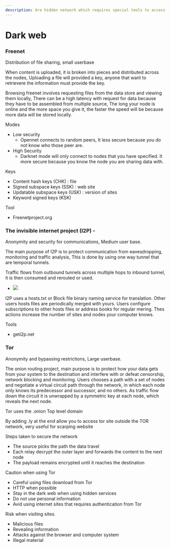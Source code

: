 ```yaml
---
description: Are hidden network which requires special tools to access .e.g TOR
---
```


# Dark web

###

### Freenet&#x20;

Distribution of file sharing, small userbase

When content is uploaded, it is broken into pieces and distributed across the nodes, Uploading a file will provided a key, anyone that want to retrievere the information must provide the key.

Browsing freenet involves requesting files from the data store and viewing them locally, There can be a high latency with request for data because they have to be assembled from multiple source, The long your node is online and the more space you give it, the faster the speed will be because more data will be stored locally.

Modes

* Low security
  * Opennet connects to random peers, It less secure because you do not know who those peer are.
* High Security
  * Darknet mode will only connect to nodes that you have specified. It more secure because you know the node you are sharing data with.

Keys

* Content hash keys (CHK) : file
* Signed subspace keys (SSK) : web site
* Updatable subspace keys (USK) : version of sites
* Keyword signed keys (KSK)

Tool

* Freenetproject.org

### The invisible internet project (I2P) -&#x20;

Anonymity and security for communications, Medium user base.

The main purpose of I2P is to protect communication from eavesdropping, monitoring and traffic analysis, This is done by using one way tunnel that are temporal tunnels.

Traffic flows from outbound tunnels across multiple hops to inbound tunnel, it is then consumed and rerouted or used.

* ![](https://remnote-user-data.s3.amazonaws.com/o39pzYPzzjUcKv4Ck7l3pCcC4agyRKl1f0q5IFnXfZhKT7ELpNNWhQeLk-o7E2-j0W0AQQk4CWtFd7ll0O8wLXirexL9AEe\_diqh9poQKI84EZc7aeRn5E7sddlFq4CW.png)

I2P uses a hosts.txt or Block file binary naming service for translation. Other users hosts files are periodically merged with yours. Users configure subscriptions to other hosts files or address books for regular mering. Thes actions increase the number of sites and nodes your computer knows.

Tools

* geti2p.net

### Tor

Anonymity and bypassing restrictions, Large userbase.

The onion routing project, main purpose is to protect how your data gets from your system to the destination and interfere with or defeat censorship, network blocking and monitoring. Users chooses a path with a set of nodes and negotiate a virtual circuit path through the network, in which each node only knows its predecessor and successor, and no others. As traffic flow down the circuit it is unwrapped by a symmetric key at each node, which reveals the next node.

Tor uses the .onion Top level domain

By adding .ly at the end allow you to access tor site outside the TOR network, very useful for scarping website



Steps taken to secure the network

* The source picks the path the data travel
* Each relay decrypt the outer layer and forwards the content to the next node
* The payload remains encrypted until it reaches the destination



Caution when using Tor

* Careful using files download from Tor
* HTTP when possible
* Stay in the dark web when using hidden services
* Do not use personal information
* Avid using internet sites that requires authentication from Tor

Risk when visiting sites.

* Malicious files
* Revealing information
* &#x20;Attacks against the browser and computer system
* Illegal material







